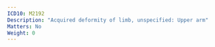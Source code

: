 ```yaml
---
ICD10: M2192
Description: "Acquired deformity of limb, unspecified: Upper arm"
Matters: No
Weight: 0
---
```

